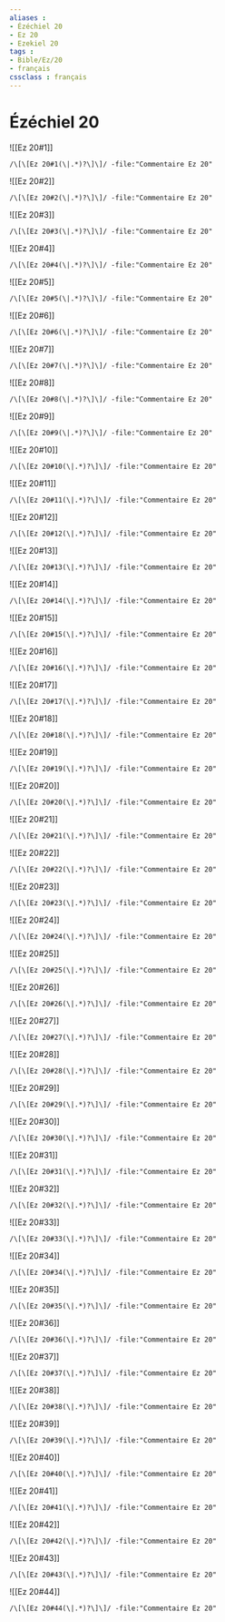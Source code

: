 ```yaml
---
aliases : 
- Ézéchiel 20
- Ez 20
- Ezekiel 20
tags : 
- Bible/Ez/20
- français
cssclass : français
---
```


# Ézéchiel 20

![[Ez 20#1]]

```query
/\[\[Ez 20#1(\|.*)?\]\]/ -file:"Commentaire Ez 20"
```

![[Ez 20#2]]

```query
/\[\[Ez 20#2(\|.*)?\]\]/ -file:"Commentaire Ez 20"
```

![[Ez 20#3]]

```query
/\[\[Ez 20#3(\|.*)?\]\]/ -file:"Commentaire Ez 20"
```

![[Ez 20#4]]

```query
/\[\[Ez 20#4(\|.*)?\]\]/ -file:"Commentaire Ez 20"
```

![[Ez 20#5]]

```query
/\[\[Ez 20#5(\|.*)?\]\]/ -file:"Commentaire Ez 20"
```

![[Ez 20#6]]

```query
/\[\[Ez 20#6(\|.*)?\]\]/ -file:"Commentaire Ez 20"
```

![[Ez 20#7]]

```query
/\[\[Ez 20#7(\|.*)?\]\]/ -file:"Commentaire Ez 20"
```

![[Ez 20#8]]

```query
/\[\[Ez 20#8(\|.*)?\]\]/ -file:"Commentaire Ez 20"
```

![[Ez 20#9]]

```query
/\[\[Ez 20#9(\|.*)?\]\]/ -file:"Commentaire Ez 20"
```

![[Ez 20#10]]

```query
/\[\[Ez 20#10(\|.*)?\]\]/ -file:"Commentaire Ez 20"
```

![[Ez 20#11]]

```query
/\[\[Ez 20#11(\|.*)?\]\]/ -file:"Commentaire Ez 20"
```

![[Ez 20#12]]

```query
/\[\[Ez 20#12(\|.*)?\]\]/ -file:"Commentaire Ez 20"
```

![[Ez 20#13]]

```query
/\[\[Ez 20#13(\|.*)?\]\]/ -file:"Commentaire Ez 20"
```

![[Ez 20#14]]

```query
/\[\[Ez 20#14(\|.*)?\]\]/ -file:"Commentaire Ez 20"
```

![[Ez 20#15]]

```query
/\[\[Ez 20#15(\|.*)?\]\]/ -file:"Commentaire Ez 20"
```

![[Ez 20#16]]

```query
/\[\[Ez 20#16(\|.*)?\]\]/ -file:"Commentaire Ez 20"
```

![[Ez 20#17]]

```query
/\[\[Ez 20#17(\|.*)?\]\]/ -file:"Commentaire Ez 20"
```

![[Ez 20#18]]

```query
/\[\[Ez 20#18(\|.*)?\]\]/ -file:"Commentaire Ez 20"
```

![[Ez 20#19]]

```query
/\[\[Ez 20#19(\|.*)?\]\]/ -file:"Commentaire Ez 20"
```

![[Ez 20#20]]

```query
/\[\[Ez 20#20(\|.*)?\]\]/ -file:"Commentaire Ez 20"
```

![[Ez 20#21]]

```query
/\[\[Ez 20#21(\|.*)?\]\]/ -file:"Commentaire Ez 20"
```

![[Ez 20#22]]

```query
/\[\[Ez 20#22(\|.*)?\]\]/ -file:"Commentaire Ez 20"
```

![[Ez 20#23]]

```query
/\[\[Ez 20#23(\|.*)?\]\]/ -file:"Commentaire Ez 20"
```

![[Ez 20#24]]

```query
/\[\[Ez 20#24(\|.*)?\]\]/ -file:"Commentaire Ez 20"
```

![[Ez 20#25]]

```query
/\[\[Ez 20#25(\|.*)?\]\]/ -file:"Commentaire Ez 20"
```

![[Ez 20#26]]

```query
/\[\[Ez 20#26(\|.*)?\]\]/ -file:"Commentaire Ez 20"
```

![[Ez 20#27]]

```query
/\[\[Ez 20#27(\|.*)?\]\]/ -file:"Commentaire Ez 20"
```

![[Ez 20#28]]

```query
/\[\[Ez 20#28(\|.*)?\]\]/ -file:"Commentaire Ez 20"
```

![[Ez 20#29]]

```query
/\[\[Ez 20#29(\|.*)?\]\]/ -file:"Commentaire Ez 20"
```

![[Ez 20#30]]

```query
/\[\[Ez 20#30(\|.*)?\]\]/ -file:"Commentaire Ez 20"
```

![[Ez 20#31]]

```query
/\[\[Ez 20#31(\|.*)?\]\]/ -file:"Commentaire Ez 20"
```

![[Ez 20#32]]

```query
/\[\[Ez 20#32(\|.*)?\]\]/ -file:"Commentaire Ez 20"
```

![[Ez 20#33]]

```query
/\[\[Ez 20#33(\|.*)?\]\]/ -file:"Commentaire Ez 20"
```

![[Ez 20#34]]

```query
/\[\[Ez 20#34(\|.*)?\]\]/ -file:"Commentaire Ez 20"
```

![[Ez 20#35]]

```query
/\[\[Ez 20#35(\|.*)?\]\]/ -file:"Commentaire Ez 20"
```

![[Ez 20#36]]

```query
/\[\[Ez 20#36(\|.*)?\]\]/ -file:"Commentaire Ez 20"
```

![[Ez 20#37]]

```query
/\[\[Ez 20#37(\|.*)?\]\]/ -file:"Commentaire Ez 20"
```

![[Ez 20#38]]

```query
/\[\[Ez 20#38(\|.*)?\]\]/ -file:"Commentaire Ez 20"
```

![[Ez 20#39]]

```query
/\[\[Ez 20#39(\|.*)?\]\]/ -file:"Commentaire Ez 20"
```

![[Ez 20#40]]

```query
/\[\[Ez 20#40(\|.*)?\]\]/ -file:"Commentaire Ez 20"
```

![[Ez 20#41]]

```query
/\[\[Ez 20#41(\|.*)?\]\]/ -file:"Commentaire Ez 20"
```

![[Ez 20#42]]

```query
/\[\[Ez 20#42(\|.*)?\]\]/ -file:"Commentaire Ez 20"
```

![[Ez 20#43]]

```query
/\[\[Ez 20#43(\|.*)?\]\]/ -file:"Commentaire Ez 20"
```

![[Ez 20#44]]

```query
/\[\[Ez 20#44(\|.*)?\]\]/ -file:"Commentaire Ez 20"
```

